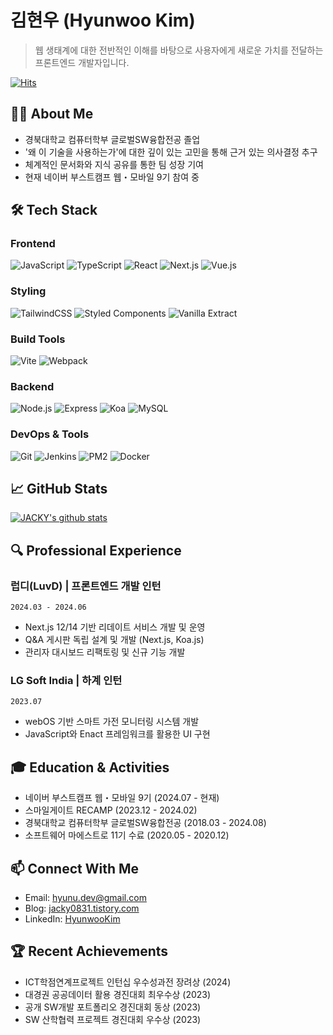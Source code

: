 # 김현우 (Hyunwoo Kim) 
> 웹 생태계에 대한 전반적인 이해를 바탕으로 사용자에게 새로운 가치를 전달하는 프론트엔드 개발자입니다.

[![Hits](https://hits.seeyoufarm.com/api/count/incr/badge.svg?url=https%3A%2F%2Fgithub.com%2Fkrokerdile&count_bg=%2379C83D&title_bg=%23555555&icon=&icon_color=%23E7E7E7&title=hits&edge_flat=false)](https://hits.seeyoufarm.com)

## 👨‍💻 About Me
- 경북대학교 컴퓨터학부 글로벌SW융합전공 졸업
- '왜 이 기술을 사용하는가'에 대한 깊이 있는 고민을 통해 근거 있는 의사결정 추구
- 체계적인 문서화와 지식 공유를 통한 팀 성장 기여 
- 현재 네이버 부스트캠프 웹・모바일 9기 참여 중

## 🛠 Tech Stack
### Frontend
![JavaScript](https://img.shields.io/badge/-JavaScript-F7DF1E?style=flat-square&logo=javascript&logoColor=black)
![TypeScript](https://img.shields.io/badge/-TypeScript-3178C6?style=flat-square&logo=typescript&logoColor=white)
![React](https://img.shields.io/badge/-React-61DAFB?style=flat-square&logo=react&logoColor=black)
![Next.js](https://img.shields.io/badge/-Next.js-000000?style=flat-square&logo=next.js&logoColor=white)
![Vue.js](https://img.shields.io/badge/-Vue.js-4FC08D?style=flat-square&logo=vue.js&logoColor=white)

### Styling
![TailwindCSS](https://img.shields.io/badge/-TailwindCSS-38B2AC?style=flat-square&logo=tailwind-css&logoColor=white)
![Styled Components](https://img.shields.io/badge/-Styled_Components-DB7093?style=flat-square&logo=styled-components&logoColor=white)
![Vanilla Extract](https://img.shields.io/badge/-Vanilla_Extract-DB7093?style=flat-square&logoColor=white)

### Build Tools
![Vite](https://img.shields.io/badge/-Vite-646CFF?style=flat-square&logo=vite&logoColor=white)
![Webpack](https://img.shields.io/badge/-Webpack-8DD6F9?style=flat-square&logo=webpack&logoColor=black)

### Backend
![Node.js](https://img.shields.io/badge/-Node.js-339933?style=flat-square&logo=node.js&logoColor=white)
![Express](https://img.shields.io/badge/-Express-000000?style=flat-square&logo=express&logoColor=white)
![Koa](https://img.shields.io/badge/-Koa-33333D?style=flat-square&logo=koa&logoColor=white)
![MySQL](https://img.shields.io/badge/-MySQL-4479A1?style=flat-square&logo=mysql&logoColor=white)

### DevOps & Tools
![Git](https://img.shields.io/badge/-Git-F05032?style=flat-square&logo=git&logoColor=white)
![Jenkins](https://img.shields.io/badge/-Jenkins-D24939?style=flat-square&logo=jenkins&logoColor=white)
![PM2](https://img.shields.io/badge/-PM2-2B037A?style=flat-square&logo=pm2&logoColor=white)
![Docker](https://img.shields.io/badge/-Docker-2496ED?style=flat-square&logo=docker&logoColor=white)

## 📈 GitHub Stats
[![JACKY's github stats](https://github-readme-stats.vercel.app/api?username=krokerdile&show_icons=true&theme=radical)](https://github.com/krokerdile/github-readme-stats)

## 🔍 Professional Experience
### 럽디(LuvD) | 프론트엔드 개발 인턴
`2024.03 - 2024.06`
- Next.js 12/14 기반 리데이트 서비스 개발 및 운영
- Q&A 게시판 독립 설계 및 개발 (Next.js, Koa.js)
- 관리자 대시보드 리팩토링 및 신규 기능 개발

### LG Soft India | 하계 인턴
`2023.07`
- webOS 기반 스마트 가전 모니터링 시스템 개발
- JavaScript와 Enact 프레임워크를 활용한 UI 구현

## 🎓 Education & Activities
- 네이버 부스트캠프 웹・모바일 9기 (2024.07 - 현재)
- 스마일게이트 RECAMP (2023.12 - 2024.02)
- 경북대학교 컴퓨터학부 글로벌SW융합전공 (2018.03 - 2024.08)
- 소프트웨어 마에스트로 11기 수료 (2020.05 - 2020.12)

## 📫 Connect With Me
- Email: hyunu.dev@gmail.com
- Blog: [jacky0831.tistory.com](https://jacky0831.tistory.com)
- LinkedIn: [HyunwooKim](https://www.linkedin.com/in/hyunwoo-kim-255068167/)

## 🏆 Recent Achievements
- ICT학점연계프로젝트 인턴십 우수성과전 장려상 (2024)
- 대경권 공공데이터 활용 경진대회 최우수상 (2023)
- 공개 SW개발 포트폴리오 경진대회 동상 (2023)
- SW 산학협력 프로젝트 경진대회 우수상 (2023)
